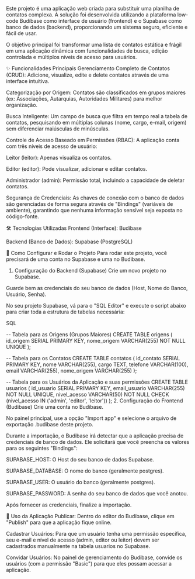 
Este projeto é uma aplicação web criada para substituir uma planilha de contatos complexa. A solução foi desenvolvida utilizando a plataforma low-code Budibase como interface de usuário (frontend) e o Supabase como banco de dados (backend), proporcionando um sistema seguro, eficiente e fácil de usar.

O objetivo principal foi transformar uma lista de contatos estática e frágil em uma aplicação dinâmica com funcionalidades de busca, edição controlada e múltiplos níveis de acesso para usuários.

✨ Funcionalidades Principais
Gerenciamento Completo de Contatos (CRUD): Adicione, visualize, edite e delete contatos através de uma interface intuitiva.

Categorização por Origem: Contatos são classificados em grupos maiores (ex: Associações, Autarquias, Autoridades Militares) para melhor organização.

Busca Inteligente: Um campo de busca que filtra em tempo real a tabela de contatos, pesquisando em múltiplas colunas (nome, cargo, e-mail, origem) sem diferenciar maiúsculas de minúsculas.

Controle de Acesso Baseado em Permissões (RBAC): A aplicação conta com três níveis de acesso de usuário:

Leitor (leitor): Apenas visualiza os contatos.

Editor (editor): Pode visualizar, adicionar e editar contatos.

Administrador (admin): Permissão total, incluindo a capacidade de deletar contatos.

Segurança de Credenciais: As chaves de conexão com o banco de dados são gerenciadas de forma segura através de "Bindings" (variáveis de ambiente), garantindo que nenhuma informação sensível seja exposta no código-fonte.

🛠️ Tecnologias Utilizadas
Frontend (Interface): Budibase

Backend (Banco de Dados): Supabase (PostgreSQL)

🚀 Como Configurar e Rodar o Projeto
Para rodar este projeto, você precisará de uma conta no Supabase e uma no Budibase.

1. Configuração do Backend (Supabase)
Crie um novo projeto no Supabase.

Guarde bem as credenciais do seu banco de dados (Host, Nome do Banco, Usuário, Senha).

No seu projeto Supabase, vá para o "SQL Editor" e execute o script abaixo para criar toda a estrutura de tabelas necessária:

SQL

-- Tabela para as Origens (Grupos Maiores)
CREATE TABLE origens (
    id_origem SERIAL PRIMARY KEY,
    nome_origem VARCHAR(255) NOT NULL UNIQUE
);

-- Tabela para os Contatos
CREATE TABLE contatos (
    id_contato SERIAL PRIMARY KEY,
    nome VARCHAR(255),
    cargo TEXT,
    telefone VARCHAR(100),
    email VARCHAR(255),
    nome_origem VARCHAR(255)
);

-- Tabela para os Usuários da Aplicação e suas permissões
CREATE TABLE usuarios (
    id_usuario SERIAL PRIMARY KEY,
    email_usuario VARCHAR(255) NOT NULL UNIQUE,
    nivel_acesso VARCHAR(50) NOT NULL CHECK (nivel_acesso IN ('admin', 'editor', 'leitor'))
);
2. Configuração do Frontend (Budibase)
Crie uma conta no Budibase.

No painel principal, use a opção "Import app" e selecione o arquivo de exportação .budibase deste projeto.

Durante a importação, o Budibase irá detectar que a aplicação precisa de credenciais de banco de dados. Ele solicitará que você preencha os valores para os seguintes "Bindings":

SUPABASE_HOST: O Host do seu banco de dados Supabase.

SUPABASE_DATABASE: O nome do banco (geralmente postgres).

SUPABASE_USER: O usuário do banco (geralmente postgres).

SUPABASE_PASSWORD: A senha do seu banco de dados que você anotou.

Após fornecer as credenciais, finalize a importação.

👤 Uso da Aplicação
Publicar: Dentro do editor do Budibase, clique em "Publish" para que a aplicação fique online.

Cadastrar Usuários: Para que um usuário tenha uma permissão específica, seu e-mail e nível de acesso (admin, editor ou leitor) devem ser cadastrados manualmente na tabela usuarios no Supabase.

Convidar Usuários: No painel de gerenciamento do Budibase, convide os usuários (com a permissão "Basic") para que eles possam acessar a aplicação.
